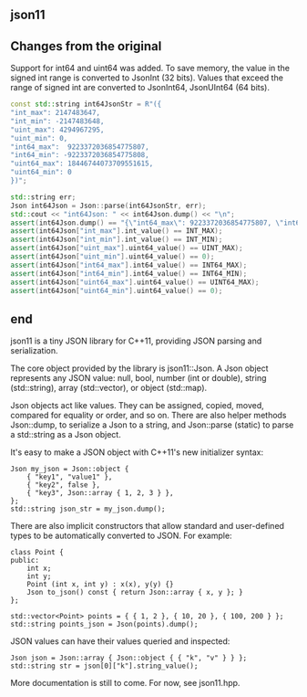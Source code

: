 json11
------

## Changes from the original
Support for int64 and uint64 was added.
To save memory, the value in the signed int range is converted to JsonInt (32 bits).
Values that exceed the range of signed int are converted to JsonInt64, JsonUInt64 (64 bits).

```cpp
const std::string int64JsonStr = R"({
"int_max": 2147483647,
"int_min": -2147483648,
"uint_max": 4294967295,
"uint_min": 0,
"int64_max":  9223372036854775807,
"int64_min": -9223372036854775808,
"uint64_max": 18446744073709551615,
"uint64_min": 0
})";

std::string err;
Json int64Json = Json::parse(int64JsonStr, err);
std::cout << "int64Json: " << int64Json.dump() << "\n";
assert(int64Json.dump() == "{\"int64_max\": 9223372036854775807, \"int64_min\": -9223372036854775808, \"int_max\": 2147483647, \"int_min\": -2147483648, \"uint64_max\": 18446744073709551615, \"uint64_min\": 0, \"uint_max\": 4294967295, \"uint_min\": 0}");
assert(int64Json["int_max"].int_value() == INT_MAX);
assert(int64Json["int_min"].int_value() == INT_MIN);
assert(int64Json["uint_max"].uint64_value() == UINT_MAX);
assert(int64Json["uint_min"].uint64_value() == 0);
assert(int64Json["int64_max"].int64_value() == INT64_MAX);
assert(int64Json["int64_min"].int64_value() == INT64_MIN);
assert(int64Json["uint64_max"].uint64_value() == UINT64_MAX);
assert(int64Json["uint64_min"].uint64_value() == 0);
```

## end

json11 is a tiny JSON library for C++11, providing JSON parsing and serialization.

The core object provided by the library is json11::Json. A Json object represents any JSON
value: null, bool, number (int or double), string (std::string), array (std::vector), or
object (std::map).

Json objects act like values. They can be assigned, copied, moved, compared for equality or
order, and so on. There are also helper methods Json::dump, to serialize a Json to a string, and
Json::parse (static) to parse a std::string as a Json object.

It's easy to make a JSON object with C++11's new initializer syntax:

    Json my_json = Json::object {
        { "key1", "value1" },
        { "key2", false },
        { "key3", Json::array { 1, 2, 3 } },
    };
    std::string json_str = my_json.dump();

There are also implicit constructors that allow standard and user-defined types to be
automatically converted to JSON. For example:

    class Point {
    public:
        int x;
        int y;
        Point (int x, int y) : x(x), y(y) {}
        Json to_json() const { return Json::array { x, y }; }
    };

    std::vector<Point> points = { { 1, 2 }, { 10, 20 }, { 100, 200 } };
    std::string points_json = Json(points).dump();

JSON values can have their values queried and inspected:

    Json json = Json::array { Json::object { { "k", "v" } } };
    std::string str = json[0]["k"].string_value();

More documentation is still to come. For now, see json11.hpp.
